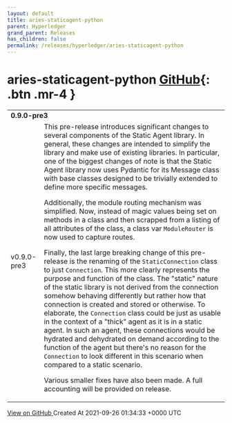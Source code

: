 ```yaml
---
layout: default
title: aries-staticagent-python
parent: Hyperledger
grand_parent: Releases
has_children: false
permalink: /releases/hyperledger/aries-staticagent-python
---
```


# aries-staticagent-python <span class="fs-3 right-align">[GitHub](https://github.com/hyperledger/aries-staticagent-python){: .btn .mr-4 }</span>


<div>
    <table>
        <tr>
            <td colspan="2">
                <b>
                    0.9.0-pre3
                </b>
            </td>
        </tr>
        <tr>
            <td>
                <span class="chip">
                    v0.9.0-pre3
                </span>
            </td>
            <td>
                This pre-release introduces significant changes to several components of the Static Agent library. In general, these changes are intended to simplify the library and make use of existing libraries. In particular, one of the biggest changes of note is that the Static Agent library now uses Pydantic for its Message class with base classes designed to be trivially extended to define more specific messages.

Additionally, the module routing mechanism was simplified. Now, instead of magic values being set on methods in a class and then scrapped from a listing of all attributes of the class, a class var `ModuleRouter` is now used to capture routes.

Finally, the last large breaking change of this pre-release is the renaming of the `StaticConnection` class to just `Connection`. This more clearly represents the purpose and function of the class. The "static" nature of the static library is not derived from the connection somehow behaving differently but rather how that connection is created and stored or otherwise. To elaborate, the `Connection` class could be just as usable in the context of a "thick" agent as it is in a static agent. In such an agent, these connections would be hydrated and dehydrated on demand according to the function of the agent but there's no reason for the `Connection` to look different in this scenario when compared to a static scenario.

Various smaller fixes have also been made. A full accounting will be provided on release.
            </td>
        </tr>
    </table>
    <a href="https://github.com/hyperledger/aries-staticagent-python/releases/tag/v0.9.0-pre3" class=".btn">
        View on GitHub
    </a>
    <span class="right-align">
        Created At 2021-09-26 01:34:33 +0000 UTC
    </span>
</div>


